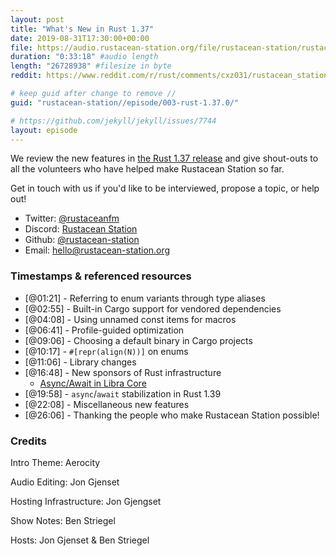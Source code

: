 ```yaml
---
layout: post
title: "What's New in Rust 1.37"
date: 2019-08-31T17:30:00+00:00
file: https://audio.rustacean-station.org/file/rustacean-station/rustacean-station-e003-rust-1.37.0.mp3
duration: "0:33:18" #audio length
length: "26728938" #filesize in byte
reddit: https://www.reddit.com/r/rust/comments/cxz031/rustacean_station_podcast_episode_on_rust_1370/

# keep guid after change to remove //
guid: "rustacean-station//episode/003-rust-1.37.0/"

# https://github.com/jekyll/jekyll/issues/7744
layout: episode
---
```


We review the new features in [the Rust 1.37 release](https://blog.rust-lang.org/2019/08/15/Rust-1.37.0.html) and give shout-outs to all the volunteers who have helped make Rustacean Station so far.

Get in touch with us if you'd like to be interviewed, propose a topic, or help out!

 - Twitter: [@rustaceanfm](https://twitter.com/rustaceanfm)
 - Discord: [Rustacean Station](https://discord.gg/cHc3Gyc)
 - Github: [@rustacean-station](https://github.com/rustacean-station/)
 - Email: [hello@rustacean-station.org](mailto:hello@rustacean-station.org)

### Timestamps & referenced resources

* [@01:21] - Referring to enum variants through type aliases
* [@02:55] - Built-in Cargo support for vendored dependencies
* [@04:08] - Using unnamed const items for macros
* [@06:41] - Profile-guided optimization
* [@09:06] - Choosing a default binary in Cargo projects
* [@10:17] - `#[repr(align(N))]` on enums
* [@11:06] - Library changes
* [@16:48] - New sponsors of Rust infrastructure
  * [Async/Await in Libra Core](https://community.libra.org/t/async-await-in-libra-core/1566)
* [@19:58] - `async`/`await` stabilization in Rust 1.39
* [@22:08] - Miscellaneous new features
* [@26:06] - Thanking the people who make Rustacean Station possible!

### Credits

Intro Theme: Aerocity

Audio Editing: Jon Gjenset

Hosting Infrastructure: Jon Gjengset

Show Notes: Ben Striegel

Hosts: Jon Gjenset & Ben Striegel
